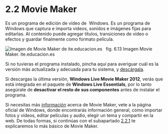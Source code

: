 # 2.2 Movie Maker

Es un programa de edición de vídeo de  Windows. Es un programa de Windows que captura e importa videos, sonidos e imágenes fijas para editarlas. Al contenido puede agregar títulos, transiciones de vídeo o efectos y guardar finalmente como formato película.


![Imagen de Movie Maker de ite.educacion.es](http://www.ite.educacion.es/formacion/materiales/131/material/modulo_9/logo-2007.png "Imagen de Movie Maker")   fig. 6.13 Imagen Movie Maker. ite.educacion.es


Si no tuvieras el programa instalado, pincha aquí para averiguar cuál es la versión más actualizada y adecuada para tu sistema, y [descárgala](http://windows.microsoft.com/es-es/windows/get-movie-maker-download "Página de descarga de Movie Maker").

Si descargas la última versión, **Windows Live Movie Maker 2012**, verás que está integrada en el paquete de **Windows Live Essentials**, por lo tanto asegúrate de **desactivar el resto de sus componentes** antes de instalar el programa.

Si necesitas más [información](http://windows.microsoft.com/es-es/windows-live/movie-maker#t1=web "Tutorial de Microsoft sobre Movie Maker") acerca de Movie Maker, vete a la página oficial de Windows, donde encontrarás información general, cómo importar fotos y vídeos, editar películas y audio, elegir un tema y compartir en la web. De todas formas, si continúas con el subapartado [2.2.1](221_imgenes_vdeos_y_sonidos.html) te explicaremos lo más básico de Movie Maker.

